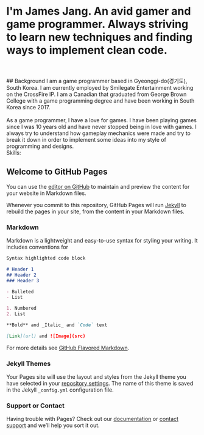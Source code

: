 # I'm **James Jang**. An avid gamer and game programmer. Always striving to learn new techniques and finding ways to implement clean code.
<br>
<br>
## Background
I am a game programmer based in Gyeonggi-do(경기도), South Korea. I am currently employed by Smilegate Entertainment working on the CrossFire IP. I am a Canadian that graduated from George Brown College with a game programming degree and have been working in South Korea since 2017.
<br>
<br>
As a game programmer, I have a love for games. I have been playing games since I was 10 years old and have never stopped being in love with games. I always try to understand how gameplay mechanics were made and try to break it down in order to implement some ideas into my style of programming and designs. 
<br>
Skills:


## Welcome to GitHub Pages

You can use the [editor on GitHub](https://github.com/jamesjang/jamesjang.github.io/edit/master/README.md) to maintain and preview the content for your website in Markdown files.

Whenever you commit to this repository, GitHub Pages will run [Jekyll](https://jekyllrb.com/) to rebuild the pages in your site, from the content in your Markdown files.

### Markdown

Markdown is a lightweight and easy-to-use syntax for styling your writing. It includes conventions for

```markdown
Syntax highlighted code block

# Header 1
## Header 2
### Header 3

- Bulleted
- List

1. Numbered
2. List

**Bold** and _Italic_ and `Code` text

[Link](url) and ![Image](src)
```

For more details see [GitHub Flavored Markdown](https://guides.github.com/features/mastering-markdown/).

### Jekyll Themes

Your Pages site will use the layout and styles from the Jekyll theme you have selected in your [repository settings](https://github.com/jamesjang/jamesjang.github.io/settings). The name of this theme is saved in the Jekyll `_config.yml` configuration file.

### Support or Contact

Having trouble with Pages? Check out our [documentation](https://help.github.com/categories/github-pages-basics/) or [contact support](https://github.com/contact) and we’ll help you sort it out.
